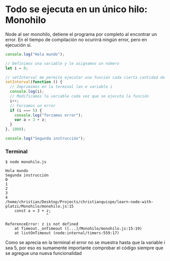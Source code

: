 # Todo se ejecuta en un único hilo: Monohilo

Node al ser monohilo, detiene el programa por completo al encontrar un error. En el tiempo de compilación no ocurirrá ningún error, pero en ejecución sí.

```js
console.log("Hola mundo");

// Definimos una variable y le asignamos un número
let i = 0;

// setInterval me permite ejecutar una función cada cierta cantidad de tiempo, recibe como argumentos: Función a ejecutarse, intervalo de tiempo en milisegundos.
setInterval(function () {
  // Imprimimos en la terminal lan e variable i
  console.log(i);
  // Modificamos la variable cada vez que se ejecuta la función
  i++;
  // Forzamos un error
  if (i === 5) {
    console.log("forzamos error");
    var a = 3 + z;
  }
}, 1000);

console.log("Segunda instrucción");
```

### Terminal

```shel
$ node monohilo.js

Hola mundo
Segunda instrucción
0
1
2
3
4
/home/christian/Desktop/Projects/christianquispe/learn-node-with-platzi/Monohilo/monohilo.js:15
    const a = 3 + z;
                  ^

ReferenceError: z is not defined
    at Timeout._onTimeout ([...]/Monohilo/monohilo.js:15:19)
    at listOnTimeout (node:internal/timers:559:17)

```

Como se aprecia en la terminal el error no se muestra hasta que la variable i sea 5, por eso es sumamente importante comprobar el código siempre que se agregue una nueva funcionalidad
